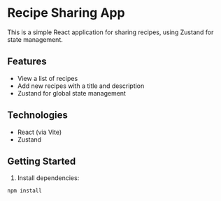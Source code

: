 # Recipe Sharing App

This is a simple React application for sharing recipes, using Zustand for state management.

## Features

- View a list of recipes
- Add new recipes with a title and description
- Zustand for global state management

## Technologies

- React (via Vite)
- Zustand

## Getting Started

1. Install dependencies:

```bash
npm install
